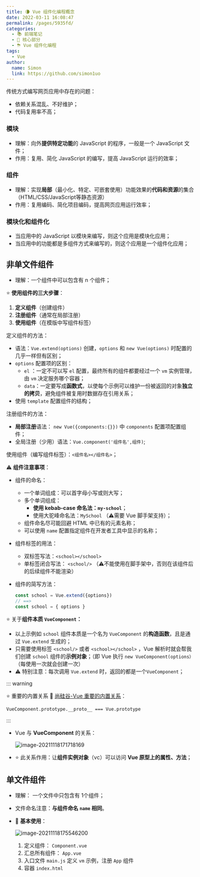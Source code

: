 ```yaml
---
title: 🌘 Vue 组件化编程概念
date: 2022-03-11 16:08:47
permalink: /pages/5935fd/
categories: 
  - 📚 前端笔记
  - 🏃 核心部分
  - ⛈ Vue 组件化编程
tags: 
  - Vue
author: 
  name: Simon
  link: https://github.com/simon1uo
---
```

传统方式编写网页应用中存在的问题：

+ 依赖关系混乱、不好维护；
+ 代码复用率不高；

### 模块

+ 理解：向外**提供特定功能**的 JavaScript 的程序，一般是一个 JavaScript 文件；
+ 作用：复用、简化 JavaScript 的编写，提高 JavaScript 运行的效率；



### 组件

+ 理解：实现**局部**（最小化、特定、可嵌套使用）功能效果的**代码和资源**的集合（HTML/CSS/JavaScript等静态资源）
+ 作用：复用编码、简化项目编码，提高网页应用运行效率；



### 模块化和组件化

+ 当应用中的 JavaScript 以模块来编写，则这个应用是模块化应用；
+ 当应用中的功能都是多组件方式来编写的，则这个应用是一个组件化应用；





## 非单文件组件

+ 理解：一个组件中可以包含有 n 个组件；

:star: **使用组件的三大步骤**：

1. **定义组件**（创建组件）
2. **注册组件**（通常在局部注册）
3. **使用组件**（在模版中写组件标签）

定义组件的方法：

+ 语法：`Vue.extend(options)` 创建，`options` 和 `new Vue(options)` 时配置的几乎一样但有区别；
+ `options` 配置项的区别：
  + `el` ：一定不可以写 `el` 配置，最终所有的组件都要经过一个 `vm` 实例管理，由 `vm` 决定服务哪个容器；
  + `data`：一定要写成**函数式**，以使每个示例可以维护一份被返回的对象**独立的拷贝**，避免组件被复用时数据存在引用关系；
+ 使用 `template` 配置组件的结构；

注册组件的方法：

+ **局部注册**语法： `new Vue({components:{}})` 中 `components` 配置项配置组件；
+  全局注册（少用）语法：`Vue.component('组件名',组件)`;

使用组件（编写组件标签）：`<组件名></组件名>`；



⚠️ **组件注意事项**：

+ 组件的命名：

  + 一个单词组成：可以首字母小写或则大写；
  + 多个单词组成：
    + **使用 kebab-case 命名法：`my-school`**；
    + 使用大驼峰命名法：`MySchool` （⚠️需要 Vue 脚手架支持）；
  + 组件命名尽可能回避 HTML 中已有的元素名称；
  + 可以使用 `name` 配置指定组件在开发者工具中显示的名称；

+ 组件标签的用法：

  + 双标签写法：`<school></school>`
  + 单标签闭合写法： `<school/>` （⚠️不能使用在脚手架中，否则在该组件后的后续组件不能渲染）

+ 组件的简写方法：

  ```js
  const school = Vue.extend({options}) 
  // ==> 
  const school = { options }
  ```



:star: 关于**组件本质 `VueComponent`：**

+ 以上示例如 `school` 组件本质是一个名为 `VueComponent` 的**构造函数**，且是通过 `Vue.extend` 生成的；
+ 只需要使用标签 `<school/>` 或者  `<school></school>` ，Vue 解析时就会帮我们创建 `school` 组件的**示例对象**；（即 Vue 执行 `new VueComponent(options）`（每使用一次就会创建一次）
+ ⚠️ 特别注意：每次调用 `Vue.extend` 时，返回的都是一个`VueComponent`；





::: warning 

:star: 重要的内置关系 🔗 [尚硅谷-Vue 重要的内置关系](https://www.bilibili.com/video/BV1Zy4y1K7SH?p=59&spm_id_from=pageDriver)：

`VueComponent.prototype.__proto__ === Vue.prototype`

:::

+ Vue 与 **VueComponent** 的关系：

  ![image-20211118171718169](https://cdn.jsdelivr.net/gh/simon1uo/image-flow@master/image/jO5lE3.png)

+ :star: 此关系作用：让**组件实例对象**（vc）可以访问 **Vue 原型上的属性、方法**；



## 单文件组件

+ 理解： 一个文件中只包含有 1个组件；

+ 文件命名注意：**与组件命名 `name` 相同**。



+ 🔗 **基本使用**：

  ![image-20211118175546200](https://cdn.jsdelivr.net/gh/simon1uo/image-flow@master/image/JSvwqb.png)

  1. 定义组件： `Component.vue`
  2. 汇总所有组件： `App.vue`
  3. 入口文件 `main.js` 定义 `vm` 示例，注册 `App` 组件
  4. 容器 `index.html`




